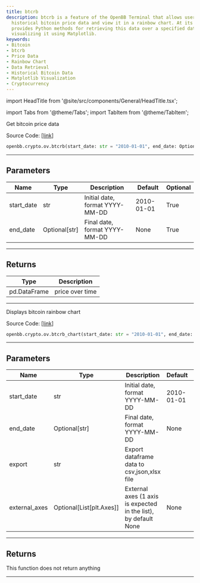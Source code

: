 ```yaml
---
title: btcrb
description: btcrb is a feature of the OpenBB Terminal that allows users to access
  historical bitcoin price data and view it in a rainbow chart. At its core, btcrb
  provides Python methods for retrieving this data over a specified date range and
  visualizing it using Matplotlib.
keywords:
- Bitcoin
- btcrb
- Price Data
- Rainbow Chart
- Data Retrieval
- Historical Bitcoin Data
- Matplotlib Visualization
- Cryptocurrency
---
```


import HeadTitle from '@site/src/components/General/HeadTitle.tsx';

<HeadTitle title="crypto.ov.btcrb - Reference | OpenBB SDK Docs" />

import Tabs from '@theme/Tabs';
import TabItem from '@theme/TabItem';

<Tabs>
<TabItem value="model" label="Model" default>

Get bitcoin price data

Source Code: [[link](https://github.com/OpenBB-finance/OpenBB/tree/main/openbb_terminal/cryptocurrency/overview/glassnode_model.py#L19)]

```python
openbb.crypto.ov.btcrb(start_date: str = "2010-01-01", end_date: Optional[str] = None)
```

---

## Parameters

| Name | Type | Description | Default | Optional |
| ---- | ---- | ----------- | ------- | -------- |
| start_date | str | Initial date, format YYYY-MM-DD | 2010-01-01 | True |
| end_date | Optional[str] | Final date, format YYYY-MM-DD | None | True |


---

## Returns

| Type | Description |
| ---- | ----------- |
| pd.DataFrame | price over time |
---

</TabItem>
<TabItem value="view" label="Chart">

Displays bitcoin rainbow chart

Source Code: [[link](https://github.com/OpenBB-finance/OpenBB/tree/main/openbb_terminal/cryptocurrency/overview/glassnode_view.py#L29)]

```python
openbb.crypto.ov.btcrb_chart(start_date: str = "2010-01-01", end_date: Optional[str] = None, export: str = "", external_axes: Optional[List[matplotlib.axes._axes.Axes]] = None)
```

---

## Parameters

| Name | Type | Description | Default | Optional |
| ---- | ---- | ----------- | ------- | -------- |
| start_date | str | Initial date, format YYYY-MM-DD | 2010-01-01 | True |
| end_date | Optional[str] | Final date, format YYYY-MM-DD | None | True |
| export | str | Export dataframe data to csv,json,xlsx file |  | True |
| external_axes | Optional[List[plt.Axes]] | External axes (1 axis is expected in the list), by default None | None | True |


---

## Returns

This function does not return anything

---

</TabItem>
</Tabs>
